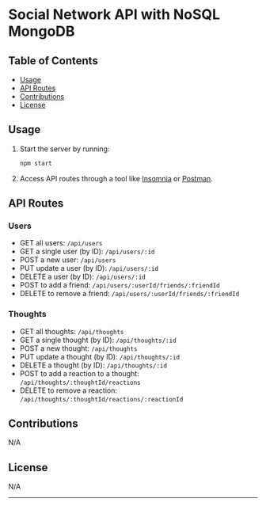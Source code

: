 # Social Network API with NoSQL MongoDB

## Table of Contents
- [Usage](#usage)
- [API Routes](#api-routes)
- [Contributions](#contributions)
- [License](#license)

## Usage

1. Start the server by running:
   ```bash
   npm start
   ```
2. Access API routes through a tool like [Insomnia](https://insomnia.rest/) or [Postman](https://www.postman.com/).

## API Routes

### Users

- GET all users: `/api/users`
- GET a single user (by ID): `/api/users/:id`
- POST a new user: `/api/users`
- PUT update a user (by ID): `/api/users/:id`
- DELETE a user (by ID): `/api/users/:id`
- POST to add a friend: `/api/users/:userId/friends/:friendId`
- DELETE to remove a friend: `/api/users/:userId/friends/:friendId`

### Thoughts

- GET all thoughts: `/api/thoughts`
- GET a single thought (by ID): `/api/thoughts/:id`
- POST a new thought: `/api/thoughts`
- PUT update a thought (by ID): `/api/thoughts/:id`
- DELETE a thought (by ID): `/api/thoughts/:id`
- POST to add a reaction to a thought: `/api/thoughts/:thoughtId/reactions`
- DELETE to remove a reaction: `/api/thoughts/:thoughtId/reactions/:reactionId`


## Contributions

N/A

## License

N/A

---
